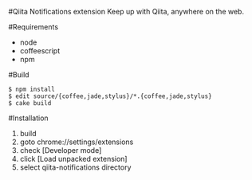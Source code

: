 #Qiita Notifications extension
Keep up with Qiita, anywhere on the web.

#Requirements

- node
- coffeescript
- npm

#Build

```shell
$ npm install
$ edit source/{coffee,jade,stylus}/*.{coffee,jade,stylus}
$ cake build
```

#Installation

1. build
2. goto chrome://settings/extensions
3. check [Developer mode]
4. click [Load unpacked extension]
5. select qiita-notifications directory
